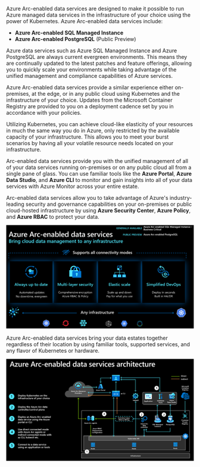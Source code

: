 Azure Arc-enabled data services are designed to make it possible to run Azure managed data services in the infrastructure of your choice using the power of Kubernetes. Azure Arc-enabled data services include:

- **Azure Arc-enabled SQL Managed Instance**
- **Azure Arc-enabled PostgreSQL** (Public Preview)

Azure data services such as Azure SQL Managed Instance and Azure PostgreSQL are always current evergreen environments. This means they are continually updated to the latest patches and feature offerings, allowing you to quickly scale your environments while taking advantage of the unified management and compliance capabilities of Azure services.

Azure Arc-enabled data services provide a similar experience either on-premises, at the edge, or in any public cloud using Kubernetes and the infrastructure of your choice. Updates from the Microsoft Container Registry are provided to you on a deployment cadence set by you in accordance with your policies.

Utilizing Kubernetes, you can achieve cloud-like elasticity of your resources in much the same way you do in Azure, only restricted by the available capacity of your infrastructure. This allows you to meet your burst scenarios by having all your volatile resource needs located on your infrastructure.

Arc-enabled data services provide you with the unified management of all of your data services running on-premises or on any public cloud all from a single pane of glass. You can use familiar tools like the **Azure Portal**, **Azure Data Studio**, and **Azure CLI** to monitor and gain insights into all of your data services with Azure Monitor across your entire estate. 

Arc-enabled data services allow you to take advantage of Azure's industry-leading security and governance capabilities on your on-premises or public cloud-hosted infrastructure by using **Azure Security Center**, **Azure Policy**, and **Azure RBAC** to protect your data.

![Image of Azure Arc-enabled data services](../media/Arc-enabled-dataservices-module-1-explore-arc-enabled-data-services-1.png)

Azure Arc-enabled data services bring your data estates together regardless of their location by using familiar tools, supported services, and any flavor of Kubernetes or hardware.

![Image of Azure Arc-enabled data services infrastructure](../media/Arc-enabled-dataservices-module-1-explore-arc-enabled-data-services-infrastructure-2.png)
